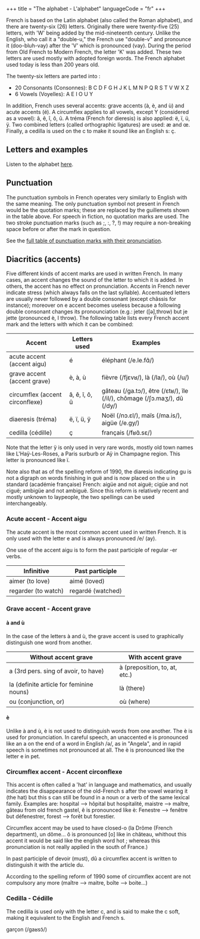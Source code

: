 +++
title = "The alphabet - L'alphabet"
languageCode = "fr"
+++

French is based on the Latin alphabet (also called the Roman alphabet),
and there are twenty-six (26) letters. Originally there were twenty-five
(25) letters, with 'W' being added by the mid-nineteenth century. Unlike
the English, who call it a "double-u," the French use "double-v" and
pronounce it (doo-bluh-vay) after the 'V' which is pronounced (vay).
During the period from Old French to Modern French, the letter 'K' was
added. These two letters are used mostly with adopted foreign words. The
French alphabet used today is less than 200 years old.

The twenty-six letters are parted into :

  - 20 Consonants (Consonnes): B C D F G H J K L M N P Q R S T V W X Z
  - 6 Vowels (Voyelles): A E I O U Y

In addition, French uses several accents: grave accents (à, è, and ù)
and acute accents (é). A circumflex applies to all vowels, except Y
(considered as a vowel): â, ê, î, ô, û. A tréma (French for dieresis) is
also applied: ë, ï, ü, ÿ. Two combined letters (called orthographic
ligatures) are used: æ and œ. Finally, a cedilla is used on the c to
make it sound like an English s: ç.

## Letters and examples

Listen to the alphabet
[here](/fr/An_introduction_to_French/Lessons/The_alphabet/Letters).

## Punctuation

The punctuation symbols in French operates very similarly to English
with the same meaning. The only punctuation symbol not present in French
would be the quotation marks; these are replaced by the guillemets shown
in the table above. For speech in fiction, no quotation marks are used.
The two stroke punctuation marks (such as ;, :, ?, \!) may require a
non-breaking space before or after the mark in question.

See the [full table of punctuation marks with their
pronunciation](/fr/An_introduction_to_French/Lessons/The_alphabet/Punctuation).

## Diacritics (accents)

Five different kinds of accent marks are used in written French. In many
cases, an accent changes the sound of the letter to which it is added.
In others, the accent has no effect on pronunciation. Accents in French
never indicate stress (which always falls on the last syllable).
Accentuated letters are usually never followed by a double consonant
(except châssis for instance); moreover on e accent becomes useless
because a following double consonant changes its pronounciation (e.g.:
jeter (\[ə\],throw) but je jette (pronounced è, I throw). The following
table lists every French accent mark and the letters with which it can
be combined:

<table>
<thead>
<tr class="header">
<th>Accent</th>
<th>Letters used</th>
<th>Examples</th>
</tr>
</thead>
<tbody>
<tr class="odd">
<td>acute accent (accent aigu)</td>
<td>é</td>
<td>éléphant (/e.le.fɑ̃/)</td>
</tr>
<tr class="even">
<td>grave accent (accent grave)</td>
<td>è, à, ù</td>
<td>fièvre (/fjɛvʁ/), là (/la/), où (/u/)</td>
</tr>
<tr class="odd">
<td>circumflex (accent circonflexe)</td>
<td>â, ê, î, ô, û</td>
<td>gâteau (/ɡa.tɔ/), être (/ɛtʁ/), île (/il/), chômage (/ʃɔ.maʒ/), dû (/dy/)</td>
</tr>
<tr class="even">
<td>diaeresis (tréma)</td>
<td>ë, ï, ü, ÿ</td>
<td>Noël (/nɔ.ɛl/), maïs (/ma.is/), aigüe (/e.ɡy/)</td>
</tr>
<tr class="odd">
<td>cedilla (cédille)</td>
<td>ç</td>
<td>français (/fʁɑ̃.sɛ/)</td>
</tr>
</tbody>
</table>

Note that the letter ÿ is only used in very rare words, mostly old town
names like L'Haÿ-Les-Roses, a Paris surburb or Aÿ in Champagne region.
This letter is pronounced like ï.

Note also that as of the spelling reform of 1990, the diaresis
indicating gu is not a digraph on words finishing in guë and is now
placed on the u in standard (académie française) French: aigüe and not
aiguë; cigüe and not ciguë; ambigüe and not ambiguë. Since this reform
is relatively recent and mostly unknown to laypeople, the two spellings
can be used interchangeably.

### Acute accent - Accent aigu

The acute accent is the most common accent used in written French. It is
only used with the letter e and is always pronounced /e/ (ay).

One use of the accent aigu is to form the past participle of regular -er
verbs.

<table>
<thead>
<tr class="header">
<th>Infinitive</th>
<th>Past participle</th>
</tr>
</thead>
<tbody>
<tr class="odd">
<td>aimer (to love)</td>
<td>aimé (loved)</td>
</tr>
<tr class="even">
<td>regarder (to watch)</td>
<td>regardé (watched)</td>
</tr>
</tbody>
</table>

### Grave accent - Accent grave

#### à and ù

In the case of the letters à and ù, the grave accent is used to
graphically distinguish one word from another.

<table>
<thead>
<tr class="header">
<th>Without accent grave</th>
<th>With accent grave</th>
</tr>
</thead>
<tbody>
<tr class="odd">
<td>a (3rd pers. sing of avoir, to have)</td>
<td>à (preposition, to, at, etc.)</td>
</tr>
<tr class="even">
<td>la (definite article for feminine nouns)</td>
<td>là (there)</td>
</tr>
<tr class="odd">
<td>ou (conjunction, or)</td>
<td>où (where)</td>
</tr>
</tbody>
</table>

#### è

Unlike à and ù, è is not used to distinguish words from one another. The
è is used for pronunciation. In careful speech, an unaccented e is
pronounced like an a on the end of a word in English /ə/, as in
"Angela", and in rapid speech is sometimes not pronounced at all. The è
is pronounced like the letter e in pet.

### Circumflex accent - Accent circonflexe

This accent is often called a 'hat' in language and mathematics, and
usually indicates the disappearance of the old-French s after the vowel
wearing it (the hat) but this s can still be found in a noun or a verb
of the same lexical family. Examples are: hospital --\> hôpital but
hospitalité, maistre --\> maître, gâteau from old french gastel, ê is
pronounced like è: Fenestre --\> fenêtre but défenestrer, forest --\>
forêt but forestier.

Circumflex accent may be used to have closed-o (la Drôme (French
department), un dôme... ô is pronounced \[o\] like in château, whithout
this accent it would be said like the english word hot ; whereas this
pronunciation is not really applied in the south of France.)

In past participle of devoir (must), dû a circumflex accent is written
to distinguish it with the article du.

According to the spelling reform of 1990 some of circumflex accent are
not compulsory any more (maître --\> maitre, boîte --\> boite...)

### Cedilla - Cédille

The cedilla is used only with the letter c, and is said to make the c
soft, making it equivalent to the English and French s.

garçon (/ɡaʁsɔ̃/)
